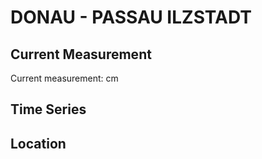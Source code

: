 # DONAU - PASSAU ILZSTADT

## Current Measurement

Current measurement: <Value topic="rivers/pegel-online/DONAU/PASSAU ILZSTADT/measurementValue"/> cm

## Time Series

<TimeSeries topic="rivers/pegel-online/DONAU/PASSAU ILZSTADT/measurementValue" period="week" />

## Location

<WorldMap>
  <Marker lat="48.575198327193995" lon="13.478017248883907" labelTopic="rivers/pegel-online/DONAU/PASSAU ILZSTADT" />
</WorldMap>
